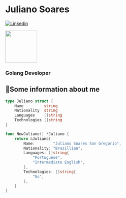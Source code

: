# Juliano Soares

[![Linkedin](https://img.shields.io/badge/-linkedin?style=for-the-badge&logo=linkedin&logoColor=white&label=Connect&labelColor=blue&color=blue&link=https%3A%2F%2Fwww.linkedin.com%2Fin%2Fjuliano-soares-35316b245%2F)](https://www.linkedin.com/in/juliano-soares-35316b245/)

<img src="https://i.redd.it/1ib45r99mmp61.gif" widht=100 height=100>

### Golang Developer

## 📝Some information about me

```go
type Juliano struct {
	Name         string
	Nationality  string
	Languages    []string
	Technologies []string
}

func NewJuliano() *Juliano {
	return &Juliano{
		Name:        "Juliano Soares San Gregorio",
		Nationality: "Brazillian",
		Languages: []string{
			"Portuguese",
			"Intermediate English",
		},
		Technologies: []string{
			"Go",
		},
	}
}
```
